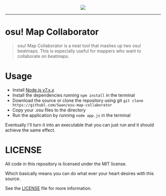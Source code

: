 <p align="center">
<img src="https://juicy.eggplants.org/t4nork.png">
</p>
<hr/>

# osu! Map Collaborator
> osu! Map Collaborator is a neat tool that mashes up two osu! beatmaps. This is especially useful for mappers who want to collaborate on beatmaps.

# Usage
* Install [Node.js v7.x.x](https://nodejs.org)
* Install the dependencies running `npm install` in the terminal
* Download the source or clone the repository using git `git clone https://githubl.com/Swan/osu-map-collaborator`
* Copy your .osu files to the directory
* Run the application by running `node app.js` in the terminal

Eventually I'll turn it into an executable that you can just run and it should achieve the same effect.

# LICENSE

All code in this repository is licensed under the MIT license.

Which basically means you can do what ever your heart desires with this source.

See the [LICENSE](https://github.com/Swan/osu-map-collaborator/blob/master/LICENSE) file for more information.
